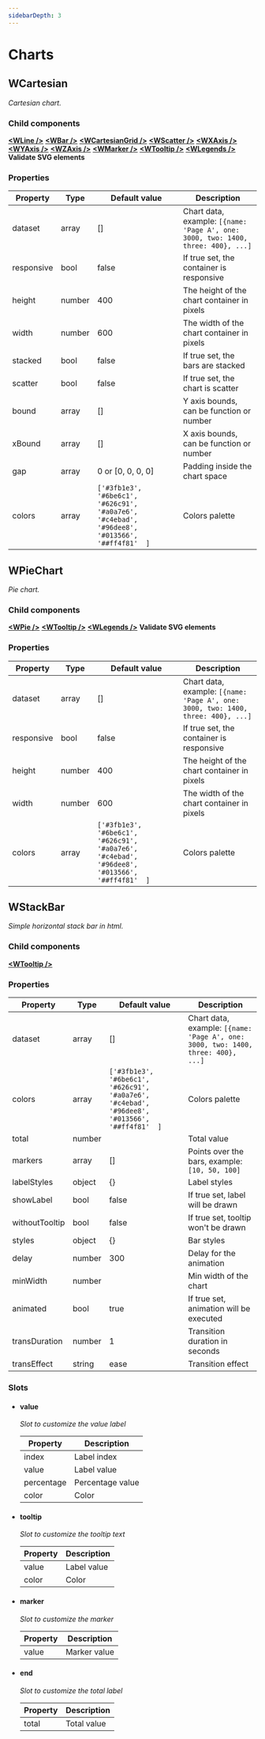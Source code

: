 ```yaml
---
sidebarDepth: 3
---
```

# Charts

## WCartesian

*Cartesian chart.*

### Child components
**[\<WLine />](/docs/api/components.html#wline)**
**[\<WBar />](/docs/api/components.html#wbar)**
**[\<WCartesianGrid />](/docs/api/components.html#wcartesiangrid)**
**[\<WScatter />](/docs/api/components.html#wscatter)**
**[\<WXAxis />](/docs/api/components.html#wxaxis)**
**[\<WYAxis />](/docs/api/components.html#wyaxis)**
**[\<WZAxis />](/docs/api/components.html#wzaxis)**
**[\<WMarker />](/docs/api/components.html#wmarker)**
**[\<WTooltip />](/docs/api/widgets.html#wtooltip)**
**[\<WLegends />](/docs/api/widgets.html#wlegends)**
**Validate SVG elements**

### Properties
| Property | Type | Default value | Description |
|----------|------|---------------|-------------|
| dataset | array | [] | Chart data, example:  ```[{name: 'Page A', one: 3000, two: 1400, three: 400}, ...]``` |
| responsive | bool | false | If true set, the container is responsive |
| height | number | 400 | The height of the chart container in pixels |
| width | number | 600 | The width of the chart container in pixels |
| stacked | bool | false | If true set, the bars are stacked |
| scatter | bool | false | If true set, the chart is scatter  |
| bound | array | [] | Y axis bounds, can be function or number |
| xBound | array | [] | X axis bounds, can be function or number |
| gap | array | 0 or [0, 0, 0, 0] | Padding inside the chart space |
| colors | array | ```['#3fb1e3',  '#6be6c1',  '#626c91',  '#a0a7e6',  '#c4ebad',  '#96dee8',  '#013566',  '##ff4f81'  ]``` | Colors palette |

## WPieChart

*Pie chart.*

### Child components
**[\<WPie />](/docs/api/components.html#wpie)**
**[\<WTooltip />](/docs/api/widgets.html#wtooltip)**
**[\<WLegends />](/docs/api/widgets.html#wlegends)**
**Validate SVG elements**

### Properties
| Property | Type | Default value | Description |
|----------|------|---------------|-------------|
| dataset | array | [] | Chart data, example:  ```[{name: 'Page A', one: 3000, two: 1400, three: 400}, ...]``` |
| responsive | bool | false | If true set, the container is responsive |
| height | number | 400 | The height of the chart container in pixels |
| width | number | 600 | The width of the chart container in pixels |
| colors | array | ```['#3fb1e3',  '#6be6c1',  '#626c91',  '#a0a7e6',  '#c4ebad',  '#96dee8',  '#013566',  '##ff4f81'  ]``` | Colors palette |

## WStackBar

*Simple horizontal stack bar in html.*

### Child components
**[\<WTooltip />](/docs/api/widgets.html#wtooltip)**

### Properties
| Property | Type | Default value | Description |
|----------|------|---------------|-------------|
| dataset | array | [] | Chart data, example:  ```[{name: 'Page A', one: 3000, two: 1400, three: 400}, ...]``` |
| colors | array | ```['#3fb1e3',  '#6be6c1',  '#626c91',  '#a0a7e6',  '#c4ebad',  '#96dee8',  '#013566',  '##ff4f81'  ]``` | Colors palette |
| total | number |  | Total value |
| markers | array | [] | Points over the bars, example: ```[10, 50, 100]``` |
| labelStyles | object | {} | Label styles |
| showLabel | bool | false | If true set, label will be drawn |
| withoutTooltip | bool | false | If true set, tooltip won't be drawn |
| styles | object | {} | Bar styles |
| delay | number | 300 | Delay for the animation |
| minWidth | number |  | Min width of the chart |
| animated | bool | true | If true set, animation will be executed |
| transDuration | number | 1 | Transition duration in seconds |
| transEffect | string | ease | Transition effect |

### Slots

-   #### value

    *Slot to customize the value label*

    | Property | Description |
    |----------|-------------|
    | index | Label index |
    | value | Label value |
    | percentage | Percentage value |
    | color | Color |

-   #### tooltip

    *Slot to customize the tooltip text*

    | Property | Description |
    |----------|-------------|
    | value | Label value |
    | color | Color |

-   #### marker

    *Slot to customize the marker*

    | Property | Description |
    |----------|-------------|
    | value | Marker value |

-   #### end

    *Slot to customize the total label*

    | Property | Description |
    |----------|-------------|
    | total | Total value |

